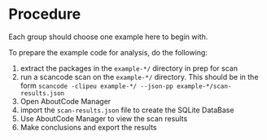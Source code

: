 # Procedure
Each group should choose one example here to begin with. 

To prepare the example code for analysis, do the following:
1) extract the packages in the `example-*/` directory in prep for scan
2) run a scancode scan on the `example-*/` directory. This should be in the form `scancode -clipeu example-*/ --json-pp example-*/scan-results.json`
3) Open AboutCode Manager
4) import the `scan-results.json` file to create the SQLite DataBase
5) Use AboutCode Manager to view the scan results
6) Make conclusions and export the results
